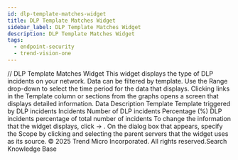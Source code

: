 ```yaml
---
id: dlp-template-matches-widget
title: DLP Template Matches Widget
sidebar_label: DLP Template Matches Widget
description: DLP Template Matches Widget
tags:
  - endpoint-security
  - trend-vision-one
---
```


/*<![CDATA[*/ $('#title').html($('meta[name=map-description]').attr('content')); /*]]>*/ DLP Template Matches Widget This widget displays the type of DLP incidents on your network. Data can be filtered by template. Use the Range drop-down to select the time period for the data that displays. Clicking links in the Template column or sections from the graphs opens a screen that displays detailed information. Data Description Template Template triggered by DLP incidents Incidents Number of DLP incidents Percentage (%) DLP incidents percentage of total number of incidents To change the information that the widget displays, click → . On the dialog box that appears, specify the Scope by clicking and selecting the parent servers that the widget uses as its source. © 2025 Trend Micro Incorporated. All rights reserved.Search Knowledge Base